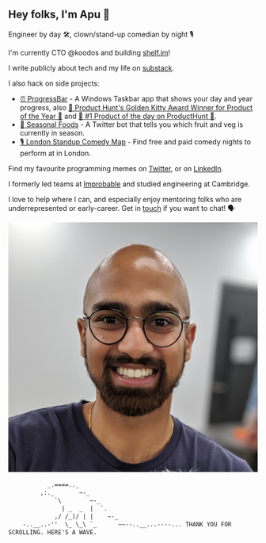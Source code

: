 ## Hey folks, I'm Apu 👋

Engineer by day 🛠, clown/stand-up comedian by night 🎙

I'm currently CTO @koodos and building [shelf.im](https://www.shelf.im/)!

I write publicly about tech and my life on [substack](https://apuchitnis.substack.com).

I also hack on side projects:
* [⏰ ProgressBar](https://progressbarwindows.squarespace.com) - A Windows Taskbar app that shows your day and year progress, also [🥇 Product Hunt's Golden Kitty Award Winner for Product of the Year 🍾](https://www.producthunt.com/posts/progressbar) and [🥇 #1 Product of the day on ProductHunt 🍾](https://www.producthunt.com/posts/progressbar).
* [🥗 Seasonal Foods](https://twitter.com/seasonalfoods3) - A Twitter bot that tells you which fruit and veg is currently in season.
* [🎙 London Standup Comedy Map](https://apuchitnis.github.io/open-mic-nights) - Find free and paid comedy nights to perform at in London. 

Find my favourite programming memes on [Twitter](https://twitter.com/apuchitnis), or on [LinkedIn](https://www.linkedin.com/in/apuchitnis).

I formerly led teams at [Improbable](http://improbable.io/) and studied engineering at Cambridge.

I love to help where I can, and especially enjoy mentoring folks who are underrepresented or early-career. Get in [touch](https://calendly.com/apuchitnis) if you want to chat! 🗣

![Me](images/apu.jpg)



```
           _.====.._
         ,:._       ~-_
             `\        ~-_
               | _  _  |  `.
             ,/ /_)/ | |    ~-_
    -..__..-''  \_ \_\ `_      ~~--..__...----... THANK YOU FOR SCROLLING. HERE'S A WAVE.
```
